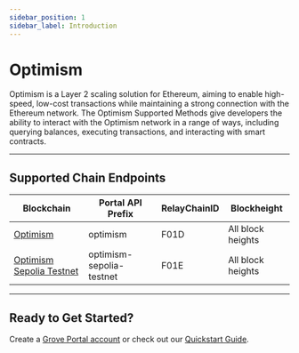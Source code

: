 ```yaml
---
sidebar_position: 1
sidebar_label: Introduction
---
```


# Optimism

Optimism is a Layer 2 scaling solution for Ethereum, aiming to enable high-speed, low-cost transactions while maintaining a strong connection with the Ethereum network. The Optimism Supported Methods give developers the ability to interact with the Optimism network in a range of ways, including querying balances, executing transactions, and interacting with smart contracts.

---

## Supported Chain Endpoints

| Blockchain                                         | Portal API Prefix | RelayChainID | Blockheight         |
| -------------------------------------------------- | ----------------- | ------------ | ------------------- |
| [Optimism](./endpoints/optimism)   | optimism  | F01D         | All block heights |
| [Optimism Sepolia Testnet](./endpoints/optimism-sepolia-testnet) | optimism-sepolia-testnet | F01E         | All block heights   |

---

## Ready to Get Started?

Create a [Grove Portal account](https://portal.grove.city) or check out our [Quickstart Guide](/guides/getting-started/quickstart).
